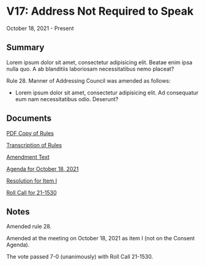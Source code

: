 # V17: Address Not Required to Speak

October 18, 2021 - Present 

## Summary

Lorem ipsum dolor sit amet, consectetur adipisicing elit. Beatae enim ipsa nulla quo. A ab blanditiis laboriosam necessitatibus nemo placeat? 

Rule 28. Manner of Addressing Council was amended as follows:

- Lorem ipsum dolor sit amet, consectetur adipisicing elit. Ad consequatur eum nam necessitatibus odio. Deserunt? 
    
## Documents

[PDF Copy of Rules](assets/rules-archive/2021_10_18/copy.pdf)

[Transcription of Rules](#/view/rules-archive~2021_10_18~transcription)

[Amendment Text](#/view/rules-archive~2021_10_18~amendment)

[Agenda for October 18, 2021](assets/rules-archive/2021_10_18/agenda.pdf)

[Resolution for Item I](assets/rules-archive/2021_10_18/resolution.pdf)

[Roll Call for 21-1530](assets/rules-archive/2021_10_18/roll_call.pdf)

## Notes

Amended rule 28.

Amended at the meeting on October 18, 2021 as item I (not on the Consent Agenda).

The vote passed 7-0 (unanimously) with Roll Call 21-1530.
